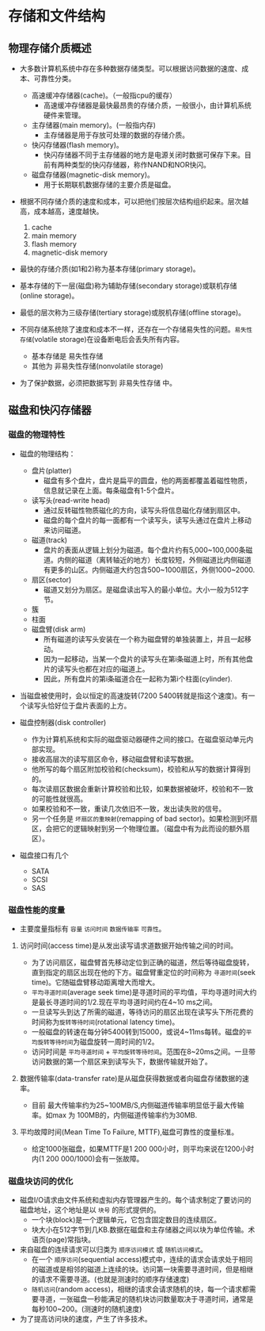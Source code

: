 # 存储和文件结构
## 物理存储介质概述
- 大多数计算机系统中存在多种数据存储类型。可以根据访问数据的速度、成本、可靠性分类。
    - 高速缓冲存储器(cache)。（一般指cpu的缓存）
        - 高速缓冲存储器是最快最昂贵的存储介质，一般很小，由计算机系统硬件来管理。
    - 主存储器(main memory)。(一般指内存)
        - 主存储器是用于存放可处理的数据的存储介质。
    - 快闪存储器(flash memory)。
        - 快闪存储器不同于主存储器的地方是电源关闭时数据可保存下来。目前有两种类型的快闪存储器，称作NAND和NOR快闪。
    - 磁盘存储器(magnetic-disk memory)。
        - 用于长期联机数据存储的主要介质是磁盘。

- 根据不同存储介质的速度和成本，可以把他们按层次结构组织起来。层次越高，成本越高，速度越快。
    1. cache
    2. main memory
    3. flash memory
    4. magnetic-disk memory
- 最快的存储介质(如1和2)称为基本存储(primary storage)。
- 基本存储的下一层(磁盘)称为辅助存储(secondary storage)或联机存储(online storage)。
- 最低的层次称为三级存储(tertiary storage)或脱机存储(offline storage)。
- 不同存储系统除了速度和成本不一样，还存在一个存储易失性的问题。`易失性存储`(volatile storage)在设备断电后会丢失所有内容。
    - 基本存储是 易失性存储
    - 其他为 非易失性存储(nonvolatile storage)
- 为了保护数据，必须把数据写到 非易失性存储 中。

## 磁盘和快闪存储器
### 磁盘的物理特性
- 磁盘的物理结构：
    - 盘片(platter)
        - 磁盘有多个盘片，盘片是扁平的圆盘，他的两面都覆盖着磁性物质，信息就记录在上面。每条磁盘有1-5个盘片。
    - 读写头(read-write head)
        - 通过反转磁性物质磁化的方向，读写头将信息磁化存储到扇区中。
        - 磁盘的每个盘片的每一面都有一个读写头，读写头通过在盘片上移动来访问磁道。
    - 磁道(track)
        - 盘片的表面从逻辑上划分为磁道。每个盘片约有5,000~100,000条磁道。内侧的磁道（离转轴近的地方）长度较短，外侧磁道比内侧磁道有更多的山区。内侧磁道大约包含500~1000扇区，外侧1000~2000.
    - 扇区(sector)
        - 磁道又划分为扇区。是磁盘读出写入的最小单位。大小一般为512字节。
    - 簇
    - 柱面
    - 磁盘臂(disk arm)
        - 所有磁道的读写头安装在一个称为磁盘臂的单独装置上，并且一起移动。
        - 因为一起移动，当某一个盘片的读写头在第i条磁道上时，所有其他盘片的读写头也都在对应的i磁道上。
        - 因此，所有盘片的第i条磁道合在一起称为第i个柱面(cylinder).
- 当磁盘被使用时，会以恒定的高速旋转(7200 5400转就是指这个速度)。有一个读写头恰好位于盘片表面的上方。

- 磁盘控制器(disk controller)
    - 作为计算机系统和实际的磁盘驱动器硬件之间的接口。在磁盘驱动单元内部实现。
    - 接收高层次的读写扇区命令，移动磁盘臂和读写数据。
    - 他所写的每个扇区附加校验和(checksum)，校验和从写的数据计算得到的。
    - 每次读扇区数据会重新计算校验和比较，如果数据被破坏，校验和不一致的可能性就很高。
    - 如果校验和不一致，重读几次依旧不一致，发出读失败的信号。
    - 另一个任务是 `坏扇区的重映射`(remapping of bad sector)。如果检测到坏扇区，会把它的逻辑映射到另一个物理位置。（磁盘中有为此而设的额外扇区）。
- 磁盘接口有几个
    - SATA
    - SCSI
    - SAS

### 磁盘性能的度量
- 主要度量指标有 `容量` `访问时间` `数据传输率` `可靠性`。

1. 访问时间(access time)是从发出读写请求道数据开始传输之间的时间。
    - 为了访问扇区，磁盘臂首先移动定位到正确的磁道，然后等待磁盘旋转，直到指定的扇区出现在他的下方。磁盘臂重定位的时间称为 `寻道时间`(seek time)。它随磁盘臂移动距离增大而增大。
    - `平均寻道时间`(average seek time)是寻道时间的平均值，平均寻道时间大约是最长寻道时间的1/2.现在平均寻道时间约在4~10 ms之间。
    - 一旦读写头到达了所需的磁道，等待访问的扇区出现在读写头下所花费的时间称为`旋转等待时间`(rotational latency time)。
    - 一般磁盘的转速在每分钟5400转到15000，或说4~11ms每转。磁盘的`平均旋转等待时间`为磁盘旋转一周时间的1/2。
    - 访问时间是 `平均寻道时间` + `平均旋转等待时间`。范围在8~20ms之间。一旦带访问数据的第一个扇区来到读写头下，数据传输就开始了。

2. 数据传输率(data-transfer rate)是从磁盘获得数据或者向磁盘存储数据的速率。
    - 目前 最大传输率约为25~100MB/S,内侧磁道传输率明显低于最大传输率。如max 为 100MB的，内侧磁道传输率约为30MB.

3. 平均故障时间(Mean Time To Failure, MTTF),磁盘可靠性的度量标准。
    - 给定1000张磁盘，如果MTTF是1 200 000小时，则平均来说在1200小时内(1 200 000/1000)会有一张故障。

### 磁盘块访问的优化
- 磁盘I/O请求由文件系统和虚拟内存管理器产生的。每个请求制定了要访问的磁盘地址，这个地址是以 `块号` 的形式提供的。
    - 一个块(block)是一个逻辑单元，它包含固定数目的连续扇区。
    - 块大小在512字节到几KB.数据在磁盘和主存储器之间以块为单位传输。术语页(page)常指块。
- 来自磁盘的连续请求可以归类为 `顺序访问模式` 或 `随机访问模式`。
    - 在一个 `顺序访问`(sequential access)模式中，连续的请求会请求处于相同的磁道或是相邻的磁道上连续的块。访问第一块需要寻道时间，但是相继的请求不需要寻道。(也就是测速时的顺序存储速度)
    - `随机访问`(random access)，相继的请求会请求随机的块，每一个请求都需要寻道，一张磁盘一秒能满足的随机块访问数量取决于寻道时间，通常是每秒100~200。(测速时的随机速度)
- 为了提高访问块的速度，产生了许多技术。

